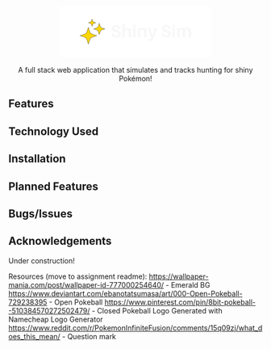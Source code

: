 <div align="center">

![Shiny Sim](/public/logo-white.png)

A full stack web application that simulates and tracks hunting for shiny Pokémon!
</div>


## Features

## Technology Used

## Installation 

## Planned Features

## Bugs/Issues

## Acknowledgements

Under construction!

Resources (move to assignment readme):
https://wallpaper-mania.com/post/wallpaper-id-777000254640/ - Emerald BG
https://www.deviantart.com/ebanotatsumasa/art/000-Open-Pokeball-729238395 - Open Pokeball
https://www.pinterest.com/pin/8bit-pokeball--510384570272502479/ - Closed Pokeball
Logo Generated with Namecheap Logo Generator
https://www.reddit.com/r/PokemonInfiniteFusion/comments/15q09zj/what_does_this_mean/ - Question mark